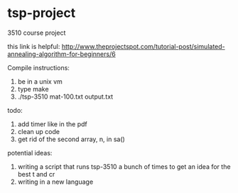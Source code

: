 # tsp-project
3510 course project

this link is helpful:
http://www.theprojectspot.com/tutorial-post/simulated-annealing-algorithm-for-beginners/6

Compile instructions:
1. be in a unix vm
2. type make
3. ./tsp-3510 mat-100.txt output.txt

todo:
1. add timer like in the pdf
2. clean up code
3. get rid of the second array, n, in sa()

potential ideas:
1. writing a script that runs tsp-3510 a bunch of times to get an idea for the best t and cr
2. writing in a new language

